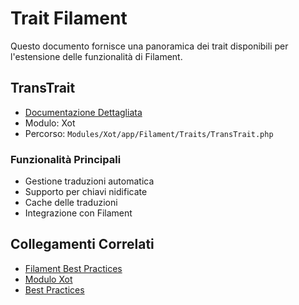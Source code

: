 # Trait Filament

Questo documento fornisce una panoramica dei trait disponibili per l'estensione delle funzionalità di Filament.

## TransTrait
- [Documentazione Dettagliata](../../laravel/Modules/Xot/docs/filament/trans-trait.md)
- Modulo: Xot
- Percorso: `Modules/Xot/app/Filament/Traits/TransTrait.php`

### Funzionalità Principali
- Gestione traduzioni automatica
- Supporto per chiavi nidificate
- Cache delle traduzioni
- Integrazione con Filament

## Collegamenti Correlati
- [Filament Best Practices](FILAMENT-BEST-PRACTICES.md)
- [Modulo Xot](../modules/module_xot.md)
- [Best Practices](../BEST-PRACTICES.md) 